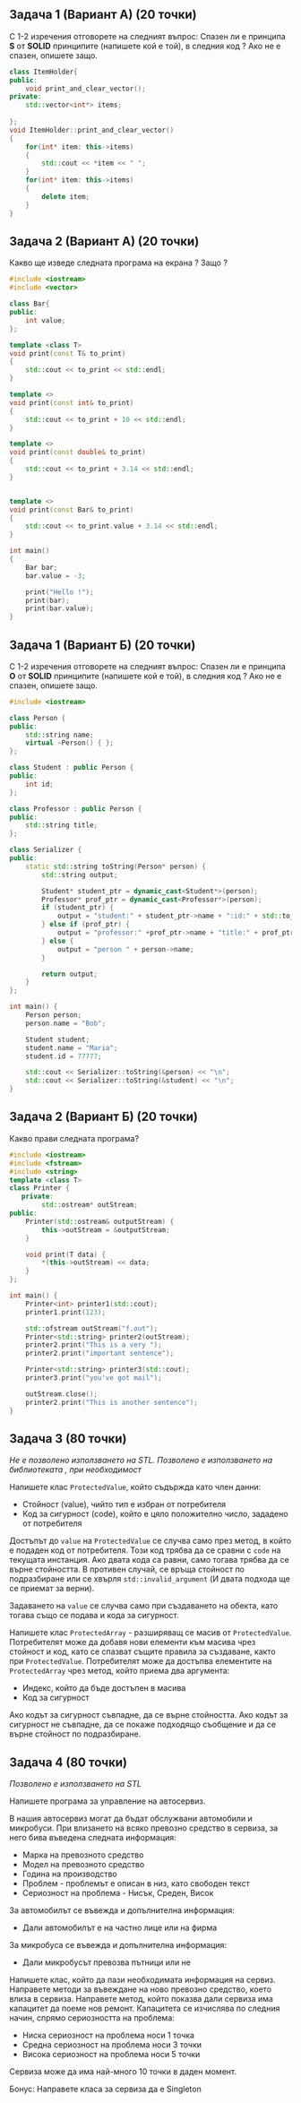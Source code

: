 ## Задача 1 (Вариант А) (20 точки)

С 1-2 изречения отговорете на следният въпрос:
Спазен ли е принципа **S** от **SOLID** принципите (напишете кой е той), в следния код ? Ако не е спазен, опишете защо.

```c++
class ItemHolder{
public:
    void print_and_clear_vector();
private:
    std::vector<int*> items;
    
};
void ItemHolder::print_and_clear_vector()
{
    for(int* item: this->items)
    {
        std::cout << *item << " ";
    }
    for(int* item: this->items)
    {
        delete item;
    }
}
```

## Задача 2 (Вариант А) (20 точки)

Какво ще изведе следната програма на екрана ? Защо ?

```c++
#include <iostream>
#include <vector>

class Bar{
public:
    int value;
};

template <class T>
void print(const T& to_print)
{
    std::cout << to_print << std::endl;
}

template <>
void print(const int& to_print)
{
    std::cout << to_print + 10 << std::endl;
}

template <>
void print(const double& to_print)
{
    std::cout << to_print + 3.14 << std::endl;
}


template <>
void print(const Bar& to_print)
{
    std::cout << to_print.value + 3.14 << std::endl;
}

int main()
{
    Bar bar;
    bar.value = -3;

    print("Hello !");
    print(bar);
    print(bar.value);
} 
```



## Задача 1 (Вариант Б) (20 точки)

С 1-2 изречения отговорете на следният въпрос:
Спазен ли е принципа **O** от **SOLID** принципите (напишете кой е той), в следния код ? Ако не е спазен, опишете защо.

```c++
#include <iostream>

class Person {
public:
    std::string name;
    virtual ~Person() { };
};

class Student : public Person {
public:
    int id;
};

class Professor : public Person {
public:
    std::string title;
};

class Serializer {
public:
    static std::string toString(Person* person) {
        std::string output;

        Student* student_ptr = dynamic_cast<Student*>(person);
        Professor* prof_ptr = dynamic_cast<Professor*>(person);
        if (student_ptr) {
            output = "student:" + student_ptr->name + ":id:" + std::to_string(student_ptr->id);
        } else if (prof_ptr) {
            output = "professor:" +prof_ptr->name + "title:" + prof_ptr->title;
        } else {
            output = "person " + person->name;
        }

        return output;
    }
};

int main() {
    Person person;
    person.name = "Bob";

    Student student;
    student.name = "Maria";
    student.id = 77777;

    std::cout << Serializer::toString(&person) << "\n";
    std::cout << Serializer::toString(&student) << "\n";
}
```

## Задача 2 (Вариант Б) (20 точки)

Какво прави следната програма?

```c++
#include <iostream>
#include <fstream>
#include <string>
template <class T>
class Printer {
   private:
        std::ostream* outStream;
public:
    Printer(std::ostream& outputStream) {
        this->outStream = &outputStream;
    }

    void print(T data) {
        *(this->outStream) << data;
    }
};

int main() {
    Printer<int> printer1(std::cout);
    printer1.print(123);

    std::ofstream outStream("f.out");
    Printer<std::string> printer2(outStream);
    printer2.print("This is a very ");
    printer2.print("important sentence");

    Printer<std::string> printer3(std::cout);
    printer3.print("you've got mail");

    outStream.close();
    printer2.print("This is another sentence");
}
```

## Задача 3 (80 точки)

*Не е позволено използването на STL. Позволено е използването на библиотеката <exception>, при необходимост*

Напишете клас `ProtectedValue`, който съдържда като член данни:

- Стойност (value), чийто тип е избран от потребителя
- Код за сигурност (code), който е цяло положително число, зададено от потребителя

Достъпът до `value` на `ProtectedValue` се случва само през метод, в който е подаден код от потребителя. Този код трябва да се сравни с `code` на текущата инстанция. Ако двата кода са равни, само тогава трябва да се върне стойността. В противен случай, се връща стойност по подразбиране или се хвърля `std::invalid_argument` (И двата подхода ще се приемат за верни). 

Задаването на `value` се случва само при създаването на обекта, като тогава също се подава и кода за сигурност. 

Напишете клас `ProtectedArray` - разширяващ се масив от `ProtectedValue`. Потребителят може да добавя нови елементи към масива чрез стойност и код, като се спазват същите правила за създаване, както при `ProtectedValue`. Потребителят може да достъпва елементите на `ProtectedArray` чрез метод, който приема два аргумента:

- Индекс, който да бъде достъпен в масива
- Код за сигурност

Ако кодът за сигурност съвпадне, да се върне стойността. Ако кодът за сигурност не съвпадне, да се покаже подходящо съобщение и да се върне стойност по подразбиране.

## Задача 4 (80 точки)

*Позволено е използването на STL*

Напишете програма за управление на автосервиз.

В нашия автосервиз могат да бъдат обслужвани автомобили и микробуси. При влизането на всяко превозно средство в сервиза, за него бива въведена следната информация:

- Марка на превозното средство
- Модел на превозното средство
- Година на производство
- Проблем - проблемът е описан в низ, като свободен текст
- Сериозност на проблема - Нисък, Среден, Висок

За автомобилът се въвежда и допълнителна информация:

- Дали автомобилът е на частно лице или на фирма

За микробуса се въвежда и допълнителна информация:

- Дали микробусът превозва пътници или не

Напишете клас, който да пази необходимата информация на сервиз. Направете методи за въвеждане на ново превозно средство, което влиза в сервиза. Направете метод, който показва дали сервиза има капацитет да поеме нов ремонт. Капацитета се изчислява по следния начин, спрямо сериозността на проблема:

- Ниска сериозност на проблема носи 1 точка
- Средна сериозност на проблема носи 3 точки
- Висока сериозност на проблема носи 5 точки

Сервиза може да има най-много 10 точки в даден момент.

Бонус: Направете класа за сервиза да е Singleton